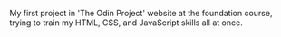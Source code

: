 My first project in 'The Odin Project' website at the foundation course, trying to train my HTML, CSS, and JavaScript skills all at once.
